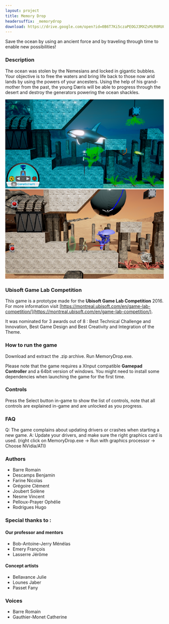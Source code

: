```yaml
---
layout: project
title: Memory Drop
headersuffix: _memorydrop
download: https://drive.google.com/open?id=0B6T7Ki5czaPEOGJ3MXZsMzR0RU0
---
```


Save the ocean by using an ancient force and by traveling through time to enable new possibilities!

### Description

The ocean was stolen by the Nemesians and locked in gigantic bubbles. 
Your objective is to free the waters and bring life back to those now arid lands by using the powers of your ancesters.
Using the help of his grand-mother from the past, the young Dæris will be able to progress through the desert and destroy the generators powering the ocean shackles.

![screenshot-past](images/MemoryDrop/ssMD-past-thumb.png)
![screenshot-present](images/MemoryDrop/ssMD-present-thumb.png)

### Ubisoft Game Lab Competition

This game is a prototype made for the **Ubisoft Game Lab Competition** 2016. For more information visit [https://montreal.ubisoft.com/en/game-lab-competition/](https://montreal.ubisoft.com/en/game-lab-competition/).

It was nominated for 3 awards out of 8 : Best Technical Challenge and Innovation, Best Game Design and Best Creativity and Integration of the Theme.


### How to run the game

Download and extract the .zip archive.
Run MemoryDrop.exe.

Please note that the game requires a XInput compatible **Gamepad Controller** and a 64bit version of windows. 
You might need to install some dependencies when launching the game for the first time.

### Controls

Press the Select button in-game to show the list of controls, note that all controls are explained in-game and are unlocked as you progress.

### FAQ

Q: The game complains about updating drivers or crashes when starting a new game.
A: Update your drivers, and make sure the right graphics card is used. (right click on MemoryDrop.exe -> Run with graphics processor -> Choose NVidia/ATI)


### Authors

* Barre Romain
* Descamps Benjamin
* Farine Nicolas
* Grégoire Clément
* Joubert Solène
* Nesme Vincent
* Pelloux-Prayer Ophélie
* Rodrigues Hugo

### Special thanks to :

#### Our professor and mentors

* Bob-Antoine-Jerry Ménélas
* Emery François
* Lasserre Jérôme

#### Concept artists

* Bellavance Julie
* Lounes Jaber
* Passet Fany

### Voices

* Barre Romain
* Gauthier-Monet Catherine
